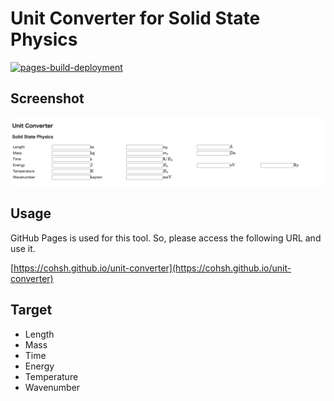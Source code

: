 # Unit Converter for Solid State Physics
[![pages-build-deployment](https://github.com/cohsh/unit-converter/actions/workflows/pages/pages-build-deployment/badge.svg)](https://github.com/cohsh/unit-converter/actions/workflows/pages/pages-build-deployment)

## Screenshot
![Screenshot](screenshot.png)

## Usage
GitHub Pages is used for this tool.
So, please access the following URL and use it.

[https://cohsh.github.io/unit-converter](https://cohsh.github.io/unit-converter)

## Target
- Length
- Mass
- Time
- Energy
- Temperature
- Wavenumber